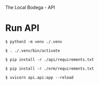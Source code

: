 The Local Bodega - API

# Run API

`$ python3 -m venv ./.venv`

`$ . ./.venv/bin/activate`

`$ pip install -r ./api/requirements.txt`

`$ pip install -r ./orm/requirements.txt`

`$ uvicorn api.api:app --reload`

